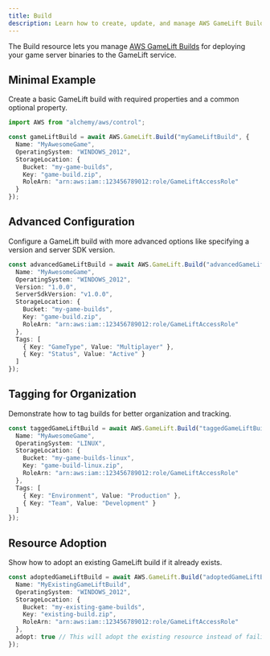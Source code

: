 ```yaml
---
title: Build
description: Learn how to create, update, and manage AWS GameLift Builds using Alchemy Cloud Control.
---
```



The Build resource lets you manage [AWS GameLift Builds](https://docs.aws.amazon.com/gamelift/latest/userguide/) for deploying your game server binaries to the GameLift service.

## Minimal Example

Create a basic GameLift build with required properties and a common optional property.

```ts
import AWS from "alchemy/aws/control";

const gameLiftBuild = await AWS.GameLift.Build("myGameLiftBuild", {
  Name: "MyAwesomeGame",
  OperatingSystem: "WINDOWS_2012",
  StorageLocation: {
    Bucket: "my-game-builds",
    Key: "game-build.zip",
    RoleArn: "arn:aws:iam::123456789012:role/GameLiftAccessRole"
  }
});
```

## Advanced Configuration

Configure a GameLift build with more advanced options like specifying a version and server SDK version.

```ts
const advancedGameLiftBuild = await AWS.GameLift.Build("advancedGameLiftBuild", {
  Name: "MyAwesomeGame",
  OperatingSystem: "WINDOWS_2012",
  Version: "1.0.0",
  ServerSdkVersion: "v1.0.0",
  StorageLocation: {
    Bucket: "my-game-builds",
    Key: "game-build.zip",
    RoleArn: "arn:aws:iam::123456789012:role/GameLiftAccessRole"
  },
  Tags: [
    { Key: "GameType", Value: "Multiplayer" },
    { Key: "Status", Value: "Active" }
  ]
});
```

## Tagging for Organization

Demonstrate how to tag builds for better organization and tracking.

```ts
const taggedGameLiftBuild = await AWS.GameLift.Build("taggedGameLiftBuild", {
  Name: "MyAwesomeGame",
  OperatingSystem: "LINUX",
  StorageLocation: {
    Bucket: "my-game-builds-linux",
    Key: "game-build-linux.zip",
    RoleArn: "arn:aws:iam::123456789012:role/GameLiftAccessRole"
  },
  Tags: [
    { Key: "Environment", Value: "Production" },
    { Key: "Team", Value: "Development" }
  ]
});
```

## Resource Adoption

Show how to adopt an existing GameLift build if it already exists.

```ts
const adoptedGameLiftBuild = await AWS.GameLift.Build("adoptedGameLiftBuild", {
  Name: "MyExistingGameLiftBuild",
  OperatingSystem: "WINDOWS_2012",
  StorageLocation: {
    Bucket: "my-existing-game-builds",
    Key: "existing-build.zip",
    RoleArn: "arn:aws:iam::123456789012:role/GameLiftAccessRole"
  },
  adopt: true // This will adopt the existing resource instead of failing
});
```
